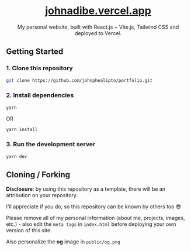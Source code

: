 <div align="center">
   <a href="https://johnadibe.vercel.app/">
      <h1 align="center">johnadibe.vercel.app</h1>
   </a>
   My personal website, built with React.js + Vite.js, Tailwind CSS and deployed to Vercel.
</div>

## Getting Started
### 1. Clone this repository
```bash
git clone https://github.com/johnphealipto/portfolio.git
```
### 2. Install dependencies
```bash
yarn
```
OR
```bash
yarn install
```

### 3. Run the development server
```bash
yarn dev
```

## Cloning / Forking

**Disclosure**: by using this repository as a template, there will be an attribution on your repository.

I'll appreciate if you do, so this repository can be known by others too 😎

Please remove all of my personal information (about me, projects, images, etc.) - also edit the ``meta tags`` in ``index.html`` before deploying your own version of this site.

Also personalize the **og** image in ``public/og.png``

